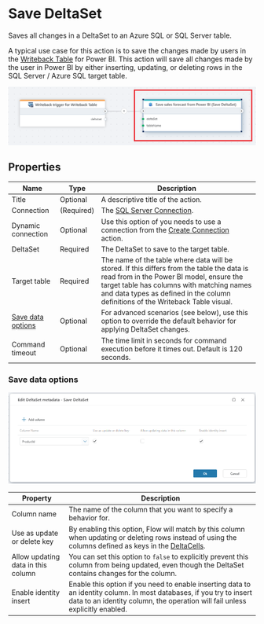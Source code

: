 # Save DeltaSet

Saves all changes in a DeltaSet to an Azure SQL or SQL Server table.  

A typical use case for this action is to save the changes made by users in the [Writeback Table](../../../PowerBI/writeback-table/overview.md) for Power BI. This action will save all changes made by the user in Power BI by either inserting, updating, or deleting rows in the SQL Server / Azure SQL target table.

![img](/images/flow/sqlserver-save-deltaset.png)

## Properties
| Name         | Type      | Description                                 |
|--------------|-----------|---------------------------------------------|
| Title        | Optional  | A descriptive title of the action.          |
| Connection      | (Required) | The [SQL Server Connection](./connection.md).         |
| Dynamic connection | Optional | Use this option of you needs to use a connection from the [Create Connection](./create-connection.md) action. |
| DeltaSet     | Required  | The DeltaSet to save to the target table.   |
| Target table | Required  | The name of the table where data will be stored. If this differs from the table the data is read from in the Power BI model, ensure the target table has columns with matching names and data types as defined in the column definitions of the Writeback Table visual. |
| [Save data options](#save-data-options) | Optional | For advanced scenarios (see below), use this option to override the default behavior for applying DeltaSet changes.  |  
| Command timeout | Optional | The time limit in seconds for command execution before it times out. Default is 120 seconds.|

### Save data options

![img](/images/flow/deltaset-metadata-options.png)

| Property                 | Description                          |
|--------------------------|--------------------------------------|
| Column name              | The name of the column that you want to specify a behavior for.  |
| Use as update or delete key | By enabling this option, Flow will match by this column when updating or deleting rows instead of using the columns defined as keys in the [DeltaCells](../../api-reference/built-in-types/deltaset.md#deltacell).  |
| Allow updating data in this column | You can set this option to `false` to explicitly prevent this column from being updated, even though the DeltaSet contains changes for the column.   |
| Enable identity insert  | Enable this option if you need to enable inserting data to an identity column. In most databases, if you try to insert data to an identity column, the operation will fail unless explicitly enabled. |